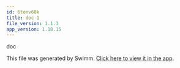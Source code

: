 ```yaml
---
id: 6tonv60k
title: doc 1
file_version: 1.1.3
app_version: 1.18.15
---
```


doc


This file was generated by Swimm. [Click here to view it in the app](https://swimm-web-app.web.app/repos/Z2l0aHViJTNBJTNBZWNvbW0lM0ElM0Ftb3NoaWtzd2ltbQ==/docs/6tonv60k).

